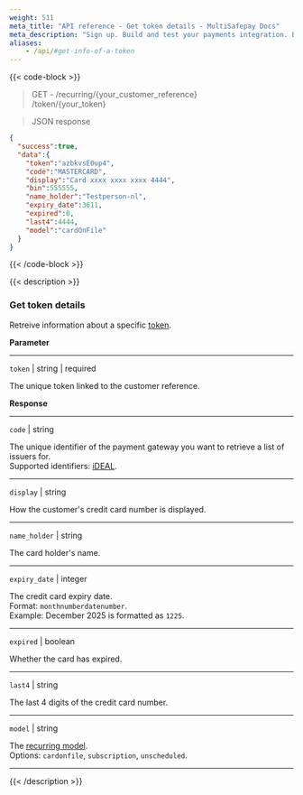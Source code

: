 ```yaml
---
weight: 511
meta_title: "API reference - Get token details - MultiSafepay Docs"
meta_description: "Sign up. Build and test your payments integration. Explore our products and services. Use our API reference, SDKs, and wrappers. Get support."
aliases:
    - /api/#get-info-of-a-token
---
```


{{< code-block >}}

> GET - /recurring/{your_customer_reference}  
/token/{your_token}

> JSON response

```json
{
  "success":true,
  "data":{
    "token":"azbkvsE0up4",
    "code":"MASTERCARD",
    "display":"Card xxxx xxxx xxxx 4444",
    "bin":555555,
    "name_holder":"Testperson-nl",
    "expiry_date":3611,
    "expired":0,
    "last4":4444,
    "model":"cardOnFile"
  }
}
```

{{< /code-block >}}

{{< description >}}

### Get token details

Retreive information about a specific [token](/payments/features/tokenization).

**Parameter**

----------------
`token` | string | required

The unique token linked to the customer reference.  

**Response**

----------------
`code` | string 

The unique identifier of the payment gateway you want to retrieve a list of issuers for.  
Supported identifiers: [iDEAL](#ideal-issuers).

----------------
`display` | string 

How the customer's credit card number is displayed.  

----------------
`name_holder` | string 

The card holder's name.  

----------------
`expiry_date` | integer 

The credit card expiry date.  
Format: `monthnumberdatenumber`.  
Example: December 2025 is formatted as `1225`.

----------------
`expired` | boolean 

Whether the card has expired.

----------------
`last4` | string 

The last 4 digits of the credit card number. 

----------------
`model` | string 

The [recurring model](/payments/features/tokenization/#recurring-models).  
Options: `cardonfile`, `subscription`, `unscheduled`.  

----------------


{{< /description >}}